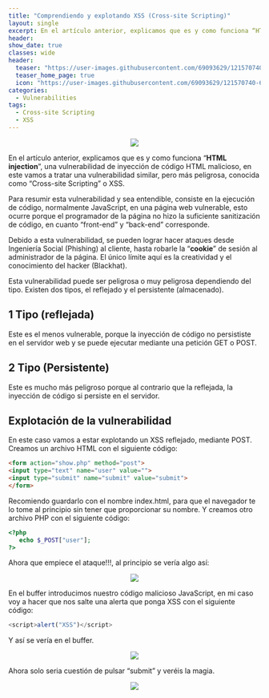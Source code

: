 ```yaml
---
title: "Comprendiendo y explotando XSS (Cross-site Scripting)"
layout: single
excerpt: En el artículo anterior, explicamos que es y como funciona “HTML injection”, una vulnerabilidad de inyección de código HTML malicioso, en este vamos a tratar una vulnerabilidad similar, pero más peligrosa, conocida como “Cross-site Scripting” o XSS.
header:
show_date: true
classes: wide
header:
  teaser: "https://user-images.githubusercontent.com/69093629/121570740-6fe66100-ca22-11eb-8c86-07fcccd030c0.png"
  teaser_home_page: true
  icon: "https://user-images.githubusercontent.com/69093629/121570740-6fe66100-ca22-11eb-8c86-07fcccd030c0.png"
categories:
  - Vulnerabilities
tags:
  - Cross-site Scripting
  - XSS
---
```


<p align="center">
<img src="https://user-images.githubusercontent.com/69093629/121779987-8fa29400-cb9e-11eb-82f1-122410931531.jpg">
</p>

En el artículo anterior, explicamos que es y como funciona “**HTML injection**”, una vulnerabilidad de inyección de código HTML malicioso, en este vamos a tratar una vulnerabilidad similar, pero más peligrosa, conocida como “Cross-site Scripting” o XSS.

Para resumir esta vulnerabilidad y sea entendible, consiste en la ejecución de código, normalmente JavaScript, en una página web vulnerable, esto ocurre porque el programador de la página no hizo la suficiente sanitización de código, en cuanto “front-end” y “back-end” corresponde.

Debido a esta vulnerabilidad, se pueden lograr hacer ataques desde Ingeniería Social (Phishing) al cliente, hasta robarle la “**cookie**” de sesión al administrador de la página. El único límite aquí es la creatividad y el conocimiento del hacker (Blackhat).

Esta vulnerabilidad puede ser peligrosa o muy peligrosa dependiendo del tipo. Existen dos tipos, el reflejado y el persistente (almacenado).

## 1 Tipo (reflejada)

Este es el menos vulnerable, porque la inyección de código no persististe en el servidor web y se puede ejecutar mediante una petición GET o POST.

## 2 Tipo (Persistente)

Este es mucho más peligroso porque al contrario que la reflejada, la inyección de código si persiste en el servidor.

## Explotación de la vulnerabilidad
En este caso vamos a estar explotando un XSS reflejado, mediante POST.
Creamos un archivo HTML con el siguiente código:

```html
<form action="show.php" method="post">
<input type="text" name="user" value="">  
<input type="submit" name="submit" value="submit"> 
</form>
```

Recomiendo guardarlo con el nombre index.html, para que el navegador te lo tome al principio sin tener que proporcionar su nombre.
Y creamos otro archivo PHP con el siguiente código:

```php
<?php  
   echo $_POST["user"]; 
?>
```

Ahora que empiece el ataque!!!, al principio se vería algo así:

<p align="center">
<img src="https://user-images.githubusercontent.com/69093629/121571036-d0759e00-ca22-11eb-825c-b90bcd80ad2f.png">
</p>

En el buffer introducimos nuestro código malicioso JavaScript, en mi caso voy a hacer que nos salte una alerta que ponga XSS con el siguiente código:

```js
<script>alert("XSS")</script>
```

Y así se vería en el buffer.

<p align="center">
<img src="https://user-images.githubusercontent.com/69093629/121571221-03b82d00-ca23-11eb-8dac-e2577c527f12.png">
</p>

Ahora solo seria cuestión de pulsar “submit” y veréis la magia.

<p align="center">
<img src="https://user-images.githubusercontent.com/69093629/121571257-103c8580-ca23-11eb-95f3-dafd64daad61.png">
</p>
